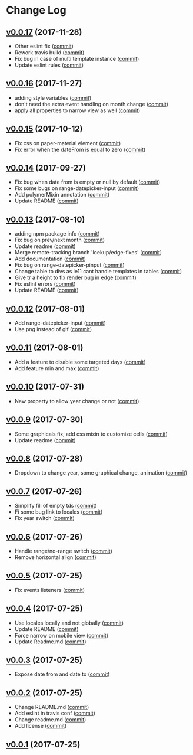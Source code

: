 # Change Log

## [v0.0.17](https://github.com/RoXuS/range-datepicker/tree/0.0.17) (2017-11-28)
- Other eslint fix ([commit](https://github.com/RoXuS/range-datepicker/commit/0939c8b1))
- Rework travis build ([commit](https://github.com/RoXuS/range-datepicker/commit/4775d751))
- Fix bug in case of multi template instance ([commit](https://github.com/RoXuS/range-datepicker/commit/a7f67109))
- Update eslint rules ([commit](https://github.com/RoXuS/range-datepicker/commit/0b0123ba))

## [v0.0.16](https://github.com/RoXuS/range-datepicker/tree/0.0.16) (2017-11-27)
- adding style variables ([commit](https://github.com/RoXuS/range-datepicker/commit/e1038c1e))
- don't need the extra event handling on month change ([commit](https://github.com/RoXuS/range-datepicker/commit/6c071b6e))
- apply all properties to narrow view as well ([commit](https://github.com/RoXuS/range-datepicker/commit/0069171b))

## [v0.0.15](https://github.com/RoXuS/range-datepicker/tree/0.0.15) (2017-10-12)
- Fix css on paper-material element ([commit](https://github.com/RoXuS/range-datepicker/commit/62e40cb0))
- Fix error when the dateFrom is equal to zero ([commit](https://github.com/RoXuS/range-datepicker/commit/92d0106c))

## [v0.0.14](https://github.com/RoXuS/range-datepicker/tree/0.0.14) (2017-09-27)
- Fix bug when date from is empty or null by default ([commit](https://github.com/RoXuS/range-datepicker/commit/95ab7c6c))
- Fix some bugs on range-datepicker-input ([commit](https://github.com/RoXuS/range-datepicker/commit/c7d5d389))
- Add polymerMixin annotation ([commit](https://github.com/RoXuS/range-datepicker/commit/a4fd3cfe))
- Update README ([commit](https://github.com/RoXuS/range-datepicker/commit/2e7d31d6))

## [v0.0.13](https://github.com/RoXuS/range-datepicker/tree/0.0.13) (2017-08-10)
- adding npm package info ([commit](https://github.com/RoXuS/range-datepicker/commit/dc659eb))
- Fix bug on prev/next month ([commit](https://github.com/RoXuS/range-datepicker/commit/d384838))
- Update readme ([commit](https://github.com/RoXuS/range-datepicker/commit/83b810a))
- Merge remote-tracking branch 'loekup/edge-fixes' ([commit](https://github.com/RoXuS/range-datepicker/commit/3b766d2))
- Add documentation ([commit](https://github.com/RoXuS/range-datepicker/commit/025edb8))
- Fix bug on range-datepicker-pinput ([commit](https://github.com/RoXuS/range-datepicker/commit/0bea6eb))
- Change table to divs as ie11 cant handle templates in tables ([commit](https://github.com/RoXuS/range-datepicker/commit/4f410c4))
- Give tr a height to fix render bug in edge ([commit](https://github.com/RoXuS/range-datepicker/commit/c1b3435))
- Fix eslint errors ([commit](https://github.com/RoXuS/range-datepicker/commit/1f52fbc))
- Update README ([commit](https://github.com/RoXuS/range-datepicker/commit/64a6ead))

## [v0.0.12](https://github.com/RoXuS/range-datepicker/tree/0.0.12) (2017-08-01)
- Add range-datepicker-input ([commit](https://github.com/RoXuS/range-datepicker/commit/e25fc63))
- Use png instead of gif ([commit](https://github.com/RoXuS/range-datepicker/commit/97b3f79))

## [v0.0.11](https://github.com/RoXuS/range-datepicker/tree/0.0.11) (2017-08-01)
- Add a feature to disable some targeted days ([commit](https://github.com/RoXuS/range-datepicker/commit/5c03cb8))
- Add feature min and max ([commit](https://github.com/RoXuS/range-datepicker/commit/4565e8b))

## [v0.0.10](https://github.com/RoXuS/range-datepicker/tree/0.0.10) (2017-07-31)
- New property to allow year change or not ([commit](https://github.com/RoXuS/range-datepicker/commit/939907a))

## [v0.0.9](https://github.com/RoXuS/range-datepicker/tree/0.0.9) (2017-07-30)
- Some graphicals fix, add css mixin to customize cells ([commit](https://github.com/RoXuS/range-datepicker/commit/f17f4e4))
- Update readme ([commit](https://github.com/RoXuS/range-datepicker/commit/b773670))

## [v0.0.8](https://github.com/RoXuS/range-datepicker/tree/0.0.8) (2017-07-28)
- Dropdown to change year, some graphical change, animation ([commit](https://github.com/RoXuS/range-datepicker/commit/fc17304))

## [v0.0.7](https://github.com/RoXuS/range-datepicker/tree/0.0.7) (2017-07-26)
- Simplify fill of empty tds ([commit](https://github.com/RoXuS/range-datepicker/commit/e6102ee))
- Fi some bug link to locales ([commit](https://github.com/RoXuS/range-datepicker/commit/fb526e0))
- Fix year switch ([commit](https://github.com/RoXuS/range-datepicker/commit/db5c8f3))

## [v0.0.6](https://github.com/RoXuS/range-datepicker/tree/0.0.6) (2017-07-26)
- Handle range/no-range switch ([commit](https://github.com/RoXuS/range-datepicker/commit/42de4cad))
- Remove horizontal align ([commit](https://github.com/RoXuS/range-datepicker/commit/d3fa8bf9))

## [v0.0.5](https://github.com/RoXuS/range-datepicker/tree/0.0.5) (2017-07-25)
- Fix events listeners ([commit](https://github.com/RoXuS/range-datepicker/commit/ce935f2a))

## [v0.0.4](https://github.com/RoXuS/range-datepicker/tree/0.0.4) (2017-07-25)
- Use locales locally and not globally ([commit](https://github.com/RoXuS/range-datepicker/commit/0be8940))
- Update README ([commit](https://github.com/RoXuS/range-datepicker/commit/c5faf04))
- Force narrow on mobile view ([commit](https://github.com/RoXuS/range-datepicker/commit/b1c3f5f))
- Update Readme.md ([commit](https://github.com/RoXuS/range-datepicker/commit/b174163))

## [v0.0.3](https://github.com/RoXuS/range-datepicker/tree/0.0.3) (2017-07-25)
- Expose date from and date to ([commit](https://github.com/RoXuS/range-datepicker/commit/efe0478))

## [v0.0.2](https://github.com/RoXuS/range-datepicker/tree/0.0.2) (2017-07-25)
- Change README.md ([commit](https://github.com/RoXuS/range-datepicker/commit/4532ee5))
- Add eslint in travis conf ([commit](https://github.com/RoXuS/range-datepicker/commit/708ab6c))
- Change readme.md ([commit](https://github.com/RoXuS/range-datepicker/commit/6f93390))
- Add license ([commit](https://github.com/RoXuS/range-datepicker/commit/b8ccb85))

## [v0.0.1](https://github.com/RoXuS/range-datepicker/tree/0.0.1) (2017-07-25)
